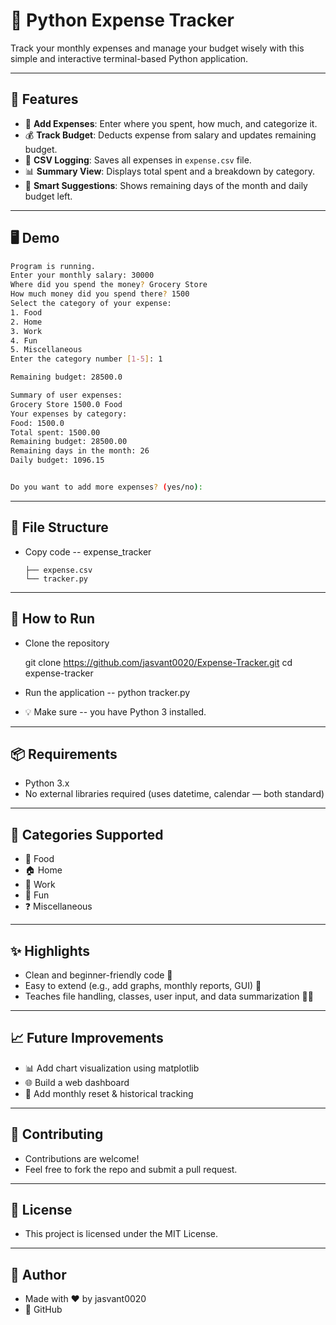 # 💸 Python Expense Tracker

Track your monthly expenses and manage your budget wisely with this simple and interactive terminal-based Python application.

---

## 📌 Features

- 🧾 **Add Expenses**: Enter where you spent, how much, and categorize it.
- 💰 **Track Budget**: Deducts expense from salary and updates remaining budget.
- 📂 **CSV Logging**: Saves all expenses in `expense.csv` file.
- 📊 **Summary View**: Displays total spent and a breakdown by category.
- 📆 **Smart Suggestions**: Shows remaining days of the month and daily budget left.

---

## 🖥️ Demo

```bash
Program is running.
Enter your monthly salary: 30000
Where did you spend the money? Grocery Store
How much money did you spend there? 1500
Select the category of your expense:
1. Food
2. Home
3. Work
4. Fun
5. Miscellaneous
Enter the category number [1-5]: 1

Remaining budget: 28500.0

Summary of user expenses:
Grocery Store 1500.0 Food
Your expenses by category:
Food: 1500.0
Total spent: 1500.00
Remaining budget: 28500.00
Remaining days in the month: 26
Daily budget: 1096.15


Do you want to add more expenses? (yes/no):
```
---
## 📁 File Structure

- Copy code
   -- expense_tracker
  
      ├── expense.csv             
      └── tracker.py
---
## 🚀 How to Run

- Clone the repository

   git clone https://github.com/jasvant0020/Expense-Tracker.git
   cd expense-tracker
- Run the application
-- python tracker.py
- 💡 Make sure
-- you have Python 3 installed.
---
## 📦 Requirements

- Python 3.x
- No external libraries required (uses datetime, calendar — both standard)
---
## 🧠 Categories Supported

- 🍔 Food
- 🏠 Home
- 💼 Work
- 🎉 Fun
- ❓ Miscellaneous
---
## ✨ Highlights

- Clean and beginner-friendly code 🧼
- Easy to extend (e.g., add graphs, monthly reports, GUI) 🧩
- Teaches file handling, classes, user input, and data summarization 👨‍💻
---
## 📈 Future Improvements

- 📊 Add chart visualization using matplotlib
- 🌐 Build a web dashboard
- 💾 Add monthly reset & historical tracking
---
## 🙌 Contributing
- Contributions are welcome!
- Feel free to fork the repo and submit a pull request.
---
## 📜 License

- This project is licensed under the MIT License.
---
## 💬 Author
- Made with ❤️ by jasvant0020 
- 🔗 GitHub 



